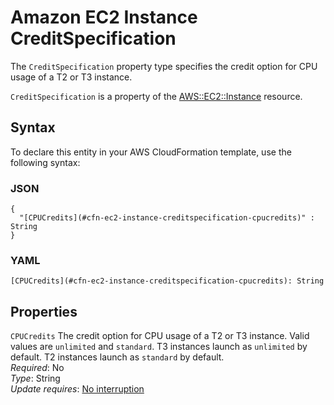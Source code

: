 # Amazon EC2 Instance CreditSpecification<a name="aws-properties-ec2-instance-creditspecification"></a>

<a name="aws-properties-ec2-instance-creditspecification-description"></a>The `CreditSpecification` property type specifies the credit option for CPU usage of a T2 or T3 instance\.

<a name="aws-properties-ec2-instance-creditspecification-inheritance"></a> `CreditSpecification` is a property of the [AWS::EC2::Instance](aws-properties-ec2-instance.md) resource\.

## Syntax<a name="aws-properties-ec2-instance-creditspecification-syntax"></a>

To declare this entity in your AWS CloudFormation template, use the following syntax:

### JSON<a name="aws-properties-ec2-instance-creditspecification-syntax.json"></a>

```
{
  "[CPUCredits](#cfn-ec2-instance-creditspecification-cpucredits)" : String
}
```

### YAML<a name="aws-properties-ec2-instance-creditspecification-syntax.yaml"></a>

```
[CPUCredits](#cfn-ec2-instance-creditspecification-cpucredits): String
```

## Properties<a name="aws-properties-ec2-instance-creditspecification-properties"></a>

`CPUCredits`  <a name="cfn-ec2-instance-creditspecification-cpucredits"></a>
The credit option for CPU usage of a T2 or T3 instance\. Valid values are `unlimited` and `standard`\. T3 instances launch as `unlimited` by default\. T2 instances launch as `standard` by default\.  
 *Required*: No  
 *Type*: String  
 *Update requires*: [No interruption](using-cfn-updating-stacks-update-behaviors.md#update-no-interrupt) 